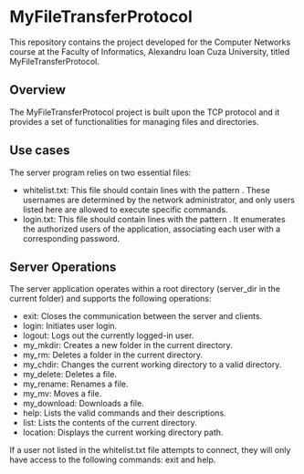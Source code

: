 #   MyFileTransferProtocol

This repository contains the project developed for the Computer Networks course at the Faculty of Informatics, Alexandru Ioan Cuza University, titled MyFileTransferProtocol.

## Overview
The MyFileTransferProtocol project is built upon the TCP protocol and it provides a set of functionalities for managing files and directories.

## Use cases

The server program relies on two essential files:
* whitelist.txt: This file should contain lines with the pattern <username>. These usernames are determined by the network administrator, and only users listed here are allowed to execute specific commands.
* login.txt: This file should contain lines with the pattern <username> <password>. It enumerates the authorized users of the application, associating each user with a corresponding password.

## Server Operations
The server application operates within a root directory (server_dir in the current folder) and supports the following operations:
* exit: Closes the communication between the server and clients.
* login: Initiates user login.
* logout: Logs out the currently logged-in user.
* my_mkdir: Creates a new folder in the current directory.
* my_rm: Deletes a folder in the current directory.
* my_chdir: Changes the current working directory to a valid directory.
* my_delete: Deletes a file.
* my_rename: Renames a file.
* my_mv: Moves a file.
* my_download: Downloads a file.
* help: Lists the valid commands and their descriptions.
* list: Lists the contents of the current directory.
* location: Displays the current working directory path.

If a user not listed in the whitelist.txt file attempts to connect, they will only have access to the following commands: exit and help.




